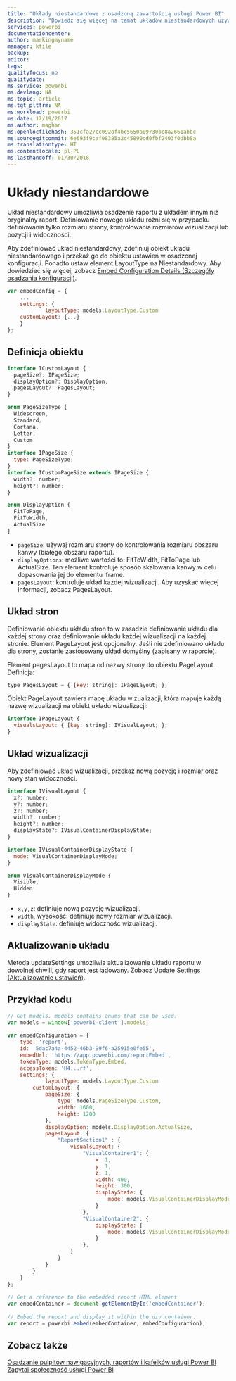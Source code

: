 ```yaml
---
title: "Układy niestandardowe z osadzoną zawartością usługi Power BI"
description: "Dowiedz się więcej na temat układów niestandardowych używanych w przypadku osadzania zawartości usługi Power BI w aplikacji."
services: powerbi
documentationcenter: 
author: markingmyname
manager: kfile
backup: 
editor: 
tags: 
qualityfocus: no
qualitydate: 
ms.service: powerbi
ms.devlang: NA
ms.topic: article
ms.tgt_pltfrm: NA
ms.workload: powerbi
ms.date: 12/19/2017
ms.author: maghan
ms.openlocfilehash: 351cfa27cc092af4bc5650a09730bc8a2661abbc
ms.sourcegitcommit: 6e693f9caf98385a2c45890cd0fbf2403f0dbb8a
ms.translationtype: HT
ms.contentlocale: pl-PL
ms.lasthandoff: 01/30/2018
---
```

# <a name="custom-layouts"></a>Układy niestandardowe


Układ niestandardowy umożliwia osadzenie raportu z układem innym niż oryginalny raport. Definiowanie nowego układu różni się w przypadku definiowania tylko rozmiaru strony, kontrolowania rozmiarów wizualizacji lub pozycji i widoczności.

Aby zdefiniować układ niestandardowy, zdefiniuj obiekt układu niestandardowego i przekaż go do obiektu ustawień w osadzonej konfiguracji. Ponadto ustaw element LayoutType na Niestandardowy. Aby dowiedzieć się więcej, zobacz [Embed Configuration Details (Szczegóły osadzania konfiguracji)](https://github.com/Microsoft/PowerBI-JavaScript/wiki/Embed-Configuration-Details).

```javascript
var embedConfig = {
    ...
    settings: {
            layoutType: models.LayoutType.Custom
    customLayout: {...}
    }
};
```

## <a name="object-definition"></a>Definicja obiektu

```javascript
interface ICustomLayout {
  pageSize?: IPageSize;
  displayOption?: DisplayOption;
  pagesLayout?: PagesLayout;
}

enum PageSizeType {
  Widescreen,
  Standard,
  Cortana,
  Letter,
  Custom
}
interface IPageSize {
  type: PageSizeType;
}
interface ICustomPageSize extends IPageSize {
  width?: number;
  height?: number;
}

enum DisplayOption {
  FitToPage,
  FitToWidth,
  ActualSize
}
```

- `pageSize`: używaj rozmiaru strony do kontrolowania rozmiaru obszaru kanwy (białego obszaru raportu).
- `displayOptions`: możliwe wartości to: FitToWidth, FitToPage lub ActualSize. Ten element kontroluje sposób skalowania kanwy w celu dopasowania jej do elementu iframe.
- `pagesLayout`: kontroluje układ każdej wizualizacji. Aby uzyskać więcej informacji, zobacz PagesLayout.

## <a name="pages-layout"></a>Układ stron

Definiowanie obiektu układu stron to w zasadzie definiowanie układu dla każdej strony oraz definiowanie układu każdej wizualizacji na każdej stronie.
Element PageLayout jest opcjonalny. Jeśli nie zdefiniowano układu dla strony, zostanie zastosowany układ domyślny (zapisany w raporcie).

Element pagesLayout to mapa od nazwy strony do obiektu PageLayout. Definicja:

```javascript
type PagesLayout = { [key: string]: IPageLayout; };
```

Obiekt PageLayout zawiera mapę układu wizualizacji, która mapuje każdą nazwę wizualizacji na obiekt układu wizualizacji:

```javascript
interface IPageLayout {
  visualsLayout: { [key: string]: IVisualLayout; };
}
```

## <a name="visual-layout"></a>Układ wizualizacji

Aby zdefiniować układ wizualizacji, przekaż nową pozycję i rozmiar oraz nowy stan widoczności.

```javascript
interface IVisualLayout {
  x?: number;
  y?: number;
  z?: number;
  width?: number;
  height?: number;
  displayState?: IVisualContainerDisplayState;
}

interface IVisualContainerDisplayState {
  mode: VisualContainerDisplayMode;
}

enum VisualContainerDisplayMode {
  Visible,
  Hidden
}
```

- `x,y,z`: definiuje nową pozycję wizualizacji.
- `width`, wysokość: definiuje nowy rozmiar wizualizacji.
- `displayState`: definiuje widoczność wizualizacji.


## <a name="update-layout"></a>Aktualizowanie układu

Metoda updateSettings umożliwia aktualizowanie układu raportu w dowolnej chwili, gdy raport jest ładowany. Zobacz [Update Settings (Aktualizowanie ustawień)](https://github.com/Microsoft/PowerBI-JavaScript/wiki/Update-Settings).

## <a name="code-example"></a>Przykład kodu

```javascript
// Get models. models contains enums that can be used.
var models = window['powerbi-client'].models;
    
var embedConfiguration = {
    type: 'report',
    id: '5dac7a4a-4452-46b3-99f6-a25915e0fe55',
    embedUrl: 'https://app.powerbi.com/reportEmbed',
    tokenType: models.TokenType.Embed,
    accessToken: 'H4...rf',
    settings: {
            layoutType: models.LayoutType.Custom
        customLayout: {
            pageSize: {
                type: models.PageSizeType.Custom,
                width: 1600,
                height: 1200
            },
            displayOption: models.DisplayOption.ActualSize,
            pagesLayout: {
                "ReportSection1" : {
                    visualsLayout: {
                        "VisualContainer1": {
                            x: 1,
                            y: 1,
                            z: 1,
                            width: 400,
                            height: 300,
                            displayState: {
                                mode: models.VisualContainerDisplayMode.Visible
                            }
                        },
                        "VisualContainer2": {
                            displayState: {
                                mode: models.VisualContainerDisplayMode.Hidden
                            }
                        },
                    }
                }
            }
        }
    }
};
     
// Get a reference to the embedded report HTML element
var embedContainer = document.getElementById('embedContainer');
 
// Embed the report and display it within the div container.
var report = powerbi.embed(embedContainer, embedConfiguration);

```


## <a name="see-also"></a>Zobacz także

[Osadzanie pulpitów nawigacyjnych, raportów i kafelków usługi Power BI](embedding-content.md)   
[Zapytaj społeczność usługi Power BI](https://community.powerbi.com/)


